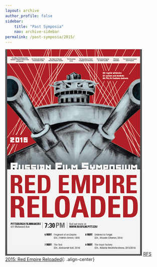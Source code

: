 ```yaml
---
layout: archive
author_profile: false
sidebar: 
    title: "Past Symposia"
    nav: archive-sidebar
permalink: /past-symposia/2015/
---
```


![2015 rfs](/img/rfs-2015.jpg "2015 RFS")
[RFS 2015: Red Empire Reloaded](https://web.archive.org/web/20211022191936/https://rusfilm.pitt.edu/2015-red-empire-reloaded/){: .align-center}